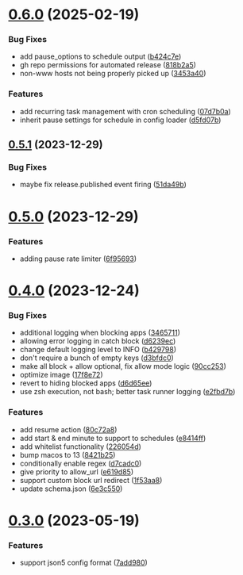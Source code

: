 # [0.6.0](https://github.com/iloveitaly/hyper-focus/compare/v0.5.1...v0.6.0) (2025-02-19)


### Bug Fixes

* add pause_options to schedule output ([b424c7e](https://github.com/iloveitaly/hyper-focus/commit/b424c7eaa93210b1c905defe9e67ff85c999d40f))
* gh repo permissions for automated release ([818b2a5](https://github.com/iloveitaly/hyper-focus/commit/818b2a55da9aaef6776724cf11d59464a5be39c7))
* non-www hosts not being properly picked up ([3453a40](https://github.com/iloveitaly/hyper-focus/commit/3453a40e199c8ef1735d38dbce4d9851b275af43))


### Features

* add recurring task management with cron scheduling ([07d7b0a](https://github.com/iloveitaly/hyper-focus/commit/07d7b0a3b0dcce988c77f9451875bc17b86a80bd))
* inherit pause settings for schedule in config loader ([d5fd07b](https://github.com/iloveitaly/hyper-focus/commit/d5fd07bbe615716db759ef048f16ffe16ff14296))



## [0.5.1](https://github.com/iloveitaly/hyper-focus/compare/v0.5.0...v0.5.1) (2023-12-29)


### Bug Fixes

* maybe fix release.published event firing ([51da49b](https://github.com/iloveitaly/hyper-focus/commit/51da49bbd4cc1905769960b2960627fcebe0478c))



# [0.5.0](https://github.com/iloveitaly/hyper-focus/compare/v0.4.0...v0.5.0) (2023-12-29)


### Features

* adding pause rate limiter ([6f95693](https://github.com/iloveitaly/hyper-focus/commit/6f95693eff0d7f13ff547f12473130e50abefb0c))



# [0.4.0](https://github.com/iloveitaly/hyper-focus/compare/v0.3.0...v0.4.0) (2023-12-24)


### Bug Fixes

* additional logging when blocking apps ([3465711](https://github.com/iloveitaly/hyper-focus/commit/3465711e6be29779847f8ccf856fa0db2edbba5f))
* allowing error logging in catch block ([d6239ec](https://github.com/iloveitaly/hyper-focus/commit/d6239ecb6dd1583cff7fbe8b91bae4333591dec7))
* change default logging level to INFO ([b429798](https://github.com/iloveitaly/hyper-focus/commit/b429798f8848036eda5c5d0aed920ba2f56c8a2d))
* don't require a bunch of empty keys ([d3bfdc0](https://github.com/iloveitaly/hyper-focus/commit/d3bfdc014e02ab1656adacb1e6de613a71ff528e))
* make all block + allow optional, fix allow mode logic ([90cc253](https://github.com/iloveitaly/hyper-focus/commit/90cc2536067a771b2c370b4b700a1ec988357a63))
* optimize image ([17f8e72](https://github.com/iloveitaly/hyper-focus/commit/17f8e72b3f6d5c8d3b903a9499c2b30c48df486f))
* revert to hiding blocked apps ([d6d65ee](https://github.com/iloveitaly/hyper-focus/commit/d6d65eebd3683b863e11cedbec742793295e7a60))
* use zsh execution, not bash; better task runner logging ([e2fbd7b](https://github.com/iloveitaly/hyper-focus/commit/e2fbd7bd2c550b8c01ea149f5df1200f93ebeb7d))


### Features

* add resume action ([80c72a8](https://github.com/iloveitaly/hyper-focus/commit/80c72a845238ee1dfba08307c80bf0239df6051c))
* add start & end minute to support to schedules ([e8414ff](https://github.com/iloveitaly/hyper-focus/commit/e8414ffb5b6cc498d48d38a8c11481d196abd7ec))
* add whitelist functionality ([226054d](https://github.com/iloveitaly/hyper-focus/commit/226054d38314b55765e12ffd7d558432eb47818e))
* bump macos to 13 ([8421b25](https://github.com/iloveitaly/hyper-focus/commit/8421b25df421f1fa02bc1a6421250ecaef29d4dc))
* conditionally enable regex ([d7cadc0](https://github.com/iloveitaly/hyper-focus/commit/d7cadc0bf6e10216cf589790bde15de103fa96d3))
* give priority to allow_url ([e619d85](https://github.com/iloveitaly/hyper-focus/commit/e619d85ecd0bef4ca3a03aa38607af25c7a11eb7))
* support custom block url redirect ([1f53aa8](https://github.com/iloveitaly/hyper-focus/commit/1f53aa8d083f58343b1c388686fbce9658e3d16b))
* update schema.json ([6e3c550](https://github.com/iloveitaly/hyper-focus/commit/6e3c55007e409523d7aee94f3019c284b779309f))



# [0.3.0](https://github.com/iloveitaly/hyper-focus/compare/v0.2.1...v0.3.0) (2023-05-19)


### Features

* support json5 config format ([7add980](https://github.com/iloveitaly/hyper-focus/commit/7add980bce18915b7c576203e11e1928f3921f29))



